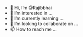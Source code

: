 - 👋 Hi, I’m @Rajibbhai
- 👀 I’m interested in ...
- 🌱 I’m currently learning ...
- 💞️ I’m looking to collaborate on ...
- 📫 How to reach me ...

<!---
Rajibbhai/Rajibbhai is a ✨ special ✨ repository because its `README.md` (this file) appears on your GitHub profile.
You can click the Preview link to take a look at your changes.
--->
